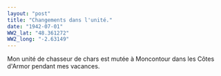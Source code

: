 ```yaml
---
layout: "post"
title: "Changements dans l'unité."
date: "1942-07-01"
WW2_lat: "48.361272"
WW2_long: "-2.63149"
---
```


Mon unité de chasseur de chars est mutée à Moncontour dans les Côtes d'Armor pendant mes vacances.


<div class="histoire"></div>

<div class="commentaire"></div>